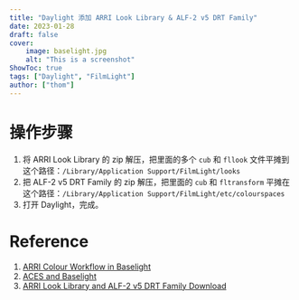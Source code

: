 ```yaml
---
title: "Daylight 添加 ARRI Look Library & ALF-2 v5 DRT Family"
date: 2023-01-28
draft: false
cover:
    image: baselight.jpg
    alt: "This is a screenshot"
ShowToc: true
tags: ["Daylight", "FilmLight"]
author: ["thom"]
---
```


# 操作步骤

1. 将 ARRI Look Library 的 zip 解压，把里面的多个 `cub` 和 `fllook` 文件平摊到这个路径：`/Library/Application Support/FilmLight/looks`
2. 把 ALF-2 v5 DRT Family 的 zip 解压，把里面的 `cub` 和 `fltransform` 平摊在这个路径：`/Library/Application Support/FilmLight/etc/colourspaces`
3. 打开 Daylight，完成。

# Reference

1. [ARRI Colour Workflow in Baselight](https://www.youtube.com/watch?v=EGmSWRJkCt0&t=343s)
2. [ACES and Baselight](https://www.youtube.com/watch?v=QTwWS8hluJk&t=730s)
3. [ARRI Look Library and ALF-2 v5 DRT Family Download](https://www.filmlight.ltd.uk/support/customer-login/colourspaces/colourspaces.php)
